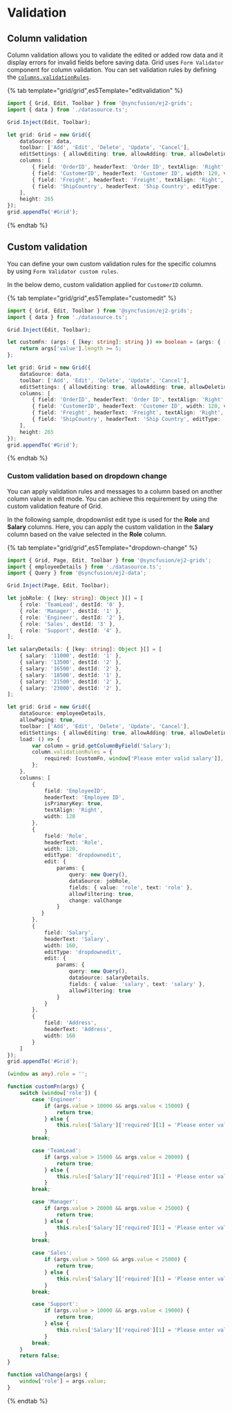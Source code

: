 # Validation

## Column validation

Column validation allows you to validate the edited or added row data and it display errors for invalid fields before saving data.
Grid uses `Form Validator` component for column validation.
You can set validation rules by defining the [`columns.validationRules`](../../api/grid/column/#validationrules).

{% tab template="grid/grid",es5Template="editvalidation" %}

```typescript
import { Grid, Edit, Toolbar } from '@syncfusion/ej2-grids';
import { data } from './datasource.ts';

Grid.Inject(Edit, Toolbar);

let grid: Grid = new Grid({
    dataSource: data,
    toolbar: ['Add', 'Edit', 'Delete', 'Update', 'Cancel'],
    editSettings: { allowEditing: true, allowAdding: true, allowDeleting: true, mode: 'Normal' },
    columns: [
        { field: 'OrderID', headerText: 'Order ID', textAlign: 'Right', width: 100, isPrimaryKey: true, validationRules: { required: true } },
        { field: 'CustomerID', headerText: 'Customer ID', width: 120, validationRules: { required: true, minLength: 3 } },
        { field: 'Freight', headerText: 'Freight', textAlign: 'Right', editType: 'numericedit', width: 120, format: 'C2' },
        { field: 'ShipCountry', headerText: 'Ship Country', editType: 'dropdownedit', width: 150 }
    ],
    height: 265
});
grid.appendTo('#Grid');

```

{% endtab %}

## Custom validation

You can define your own custom validation rules for the specific columns by using `Form Validator custom rules`.

In the below demo, custom validation applied for `CustomerID` column.

{% tab template="grid/grid",es5Template="customedit" %}

```typescript
import { Grid, Edit, Toolbar } from '@syncfusion/ej2-grids';
import { data } from './datasource.ts';

Grid.Inject(Edit, Toolbar);

let customFn: (args: { [key: string]: string }) => boolean = (args: { [key: string]: string }) => {
    return args['value'].length >= 5;
};

let grid: Grid = new Grid({
    dataSource: data,
    toolbar: ['Add', 'Edit', 'Delete', 'Update', 'Cancel'],
    editSettings: { allowEditing: true, allowAdding: true, allowDeleting: true, mode: 'Normal' },
    columns: [
        { field: 'OrderID', headerText: 'Order ID', textAlign: 'Right', width: 100, isPrimaryKey: true, validationRules: { required: true } },
        { field: 'CustomerID', headerText: 'Customer ID', width: 120, validationRules: { required: true, minLength: [customFn, 'Need atleast 5 letters'] } },
        { field: 'Freight', headerText: 'Freight', textAlign: 'Right', editType: 'numericedit', width: 120, format: 'C2' },
        { field: 'ShipCountry', headerText: 'Ship Country', editType: 'dropdownedit', width: 150 }
    ],
    height: 265
});
grid.appendTo('#Grid');

```

{% endtab %}

### Custom validation based on dropdown change

You can apply validation rules and messages to a column based on another column value in edit mode. You can achieve this requirement by using the custom validation feature of Grid.

In the following sample, dropdownlist edit type is used for the **Role** and **Salary** columns. Here, you can apply the custom validation in the **Salary** column based on the value selected in the **Role** column.

{% tab template="grid/grid",es5Template="dropdown-change" %}

```typescript
import { Grid, Page, Edit, Toolbar } from '@syncfusion/ej2-grids';
import { employeeDetails } from './datasource.ts';
import { Query } from '@syncfusion/ej2-data';

Grid.Inject(Page, Edit, Toolbar);

let jobRole: { [key: string]: Object }[] = [
    { role: 'TeamLead', destId: '0' },
    { role: 'Manager', destId: '1' },
    { role: 'Engineer', destId: '2' },
    { role: 'Sales', destId: '3' },
    { role: 'Support', destId: '4' },
];

let salaryDetails: { [key: string]: Object }[] = [
    { salary: '11000', destId: '1' },
    { salary: '13500', destId: '2' },
    { salary: '16500', destId: '2' },
    { salary: '18500', destId: '1' },
    { salary: '21500', destId: '2' },
    { salary: '23000', destId: '2' },
];

let grid: Grid = new Grid({
    dataSource: employeeDetails,
    allowPaging: true,
    toolbar: ['Add', 'Edit', 'Delete', 'Update', 'Cancel'],
    editSettings: { allowEditing: true, allowAdding: true, allowDeleting: true },
    load: () => {
        var column = grid.getColumnByField('Salary');
        column.validationRules = {
            required: [customFn, window['Please enter valid salary']],
        };
    },
    columns: [
        {
            field: 'EmployeeID',
            headerText: 'Employee ID',
            isPrimaryKey: true,
            textAlign: 'Right',
            width: 120
        },
        {
            field: 'Role',
            headerText: 'Role',
            width: 120,
            editType: 'dropdownedit',
            edit: {
                params: {
                    query: new Query(),
                    dataSource: jobRole,
                    fields: { value: 'role', text: 'role' },
                    allowFiltering: true,
                    change: valChange
                }
           }
        },
        {
            field: 'Salary',
            headerText: 'Salary',
            width: 160,
            editType: 'dropdownedit',
            edit: {
                params: {
                    query: new Query(),
                    dataSource: salaryDetails,
                    fields: { value: 'salary', text: 'salary' },
                    allowFiltering: true
                }
            }
        },
        {
            field: 'Address',
            headerText: 'Address',
            width: 160
        }
    ]
});
grid.appendTo('#Grid');

(window as any).role = '';

function customFn(args) {
    switch (window['role']) {
        case 'Engineer':
            if (args.value > 10000 && args.value < 15000) {
                return true;
            } else {
                this.rules['Salary']['required'][1] = 'Please enter valid Engineer Salary';
            }
        break;

        case 'TeamLead':
            if (args.value > 15000 && args.value < 20000) {
                return true;
            } else {
                this.rules['Salary']['required'][1] = 'Please enter valid TeamLead Salary';
            }
        break;

        case 'Manager':
            if (args.value > 20000 && args.value < 25000) {
                return true;
            } else {
                this.rules['Salary']['required'][1] = 'Please enter valid Manager Salary';
            }
        break;

        case 'Sales':
            if (args.value > 5000 && args.value < 25000) {
                return true;
            } else {
                this.rules['Salary']['required'][1] = 'Please enter valid Manager Salary';
            }
        break;

        case 'Support':
            if (args.value > 10000 && args.value < 19000) {
                return true;
            } else {
                this.rules['Salary']['required'][1] = 'Please enter valid Manager Salary';
            }
        break;
    }
    return false;
}

function valChange(args) {
    window['role'] = args.value;
}

```

{% endtab %}